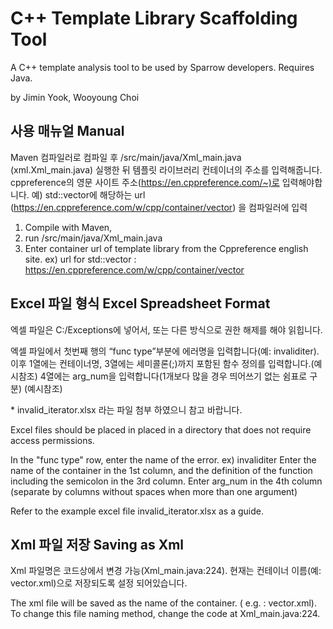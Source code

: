 
# C++ Template Library Scaffolding Tool

A C++ template analysis tool to be used by Sparrow developers. 
Requires Java.

by Jimin Yook, Wooyoung Choi



## 사용 매뉴얼 Manual
Maven 컴파일러로 컴파일 후 /src/main/java/Xml_main.java (xml.Xml_main.java) 실행한 뒤 템플릿 라이브러리 컨테이너의 주소를 입력해줍니다. 
cppreference의 영문 사이트 주소(https://en.cppreference.com/~)로 입력해야합니다.
예) std::vector에 해당하는 url (https://en.cppreference.com/w/cpp/container/vector) 을 컴파일러에 입력

1. Compile with Maven, 
2.  run /src/main/java/Xml_main.java 
3. Enter container url of template library from the Cppreference english site. 
ex) url for std::vector : https://en.cppreference.com/w/cpp/container/vector

## Excel 파일 형식 Excel Spreadsheet Format
엑셀 파일은 C:/Exceptions에 넣어서, 또는 다른 방식으로 권한 해제를 해야 읽힙니다.

 엑셀 파일에서 첫번째 행의 “func type”부분에 에러명을 입력합니다(예: invaliditer).
 이후 1열에는 컨테이너명, 3열에는 세미콜론(;)까지 포함된 함수 정의를 입력합니다.(예시참조)
 4열에는 arg_num을 입력합니다(1개보다 많을 경우 띄어쓰기 없는 쉼표로 구분) (예시참조)

\* invalid_iterator.xlsx 라는 파일 첨부 하였으니 참고 바랍니다.

Excel files should be placed in placed in a directory that does not require access permissions.

In the "func type" row, enter the name of the error. ex) invaliditer
Enter the name of the container in the 1st column, and the definition of the function including the semicolon in the 3rd column.
Enter arg_num in the 4th column (separate by columns without spaces when more than one argument)

Refer to the example excel file invalid_iterator.xlsx as a guide.

## Xml 파일 저장 Saving as Xml
Xml 파일명은 코드상에서 변경 가능(Xml_main.java:224). 현재는 컨테이너 이름(예: vector.xml)으로 저장되도록 설정 되어있습니다.

The xml file will be saved as the name of the container. ( e.g. : vector.xml). To change this file naming method, change the code at Xml_main.java:224.



